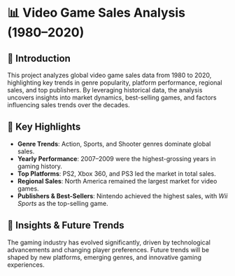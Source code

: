 # 📊 Video Game Sales Analysis (1980–2020)

## 📝 Introduction  
This project analyzes global video game sales data from 1980 to 2020, highlighting key trends in genre popularity, platform performance, regional sales, and top publishers. By leveraging historical data, the analysis uncovers insights into market dynamics, best-selling games, and factors influencing sales trends over the decades.

## 📌 Key Highlights  
- **Genre Trends**: Action, Sports, and Shooter genres dominate global sales.  
- **Yearly Performance**: 2007–2009 were the highest-grossing years in gaming history.  
- **Top Platforms**: PS2, Xbox 360, and PS3 led the market in total sales.  
- **Regional Sales**: North America remained the largest market for video games.  
- **Publishers & Best-Sellers**: Nintendo achieved the highest sales, with *Wii Sports* as the top-selling game.

## 🚀 Insights & Future Trends  
The gaming industry has evolved significantly, driven by technological advancements and changing player preferences. Future trends will be shaped by new platforms, emerging genres, and innovative gaming experiences.

